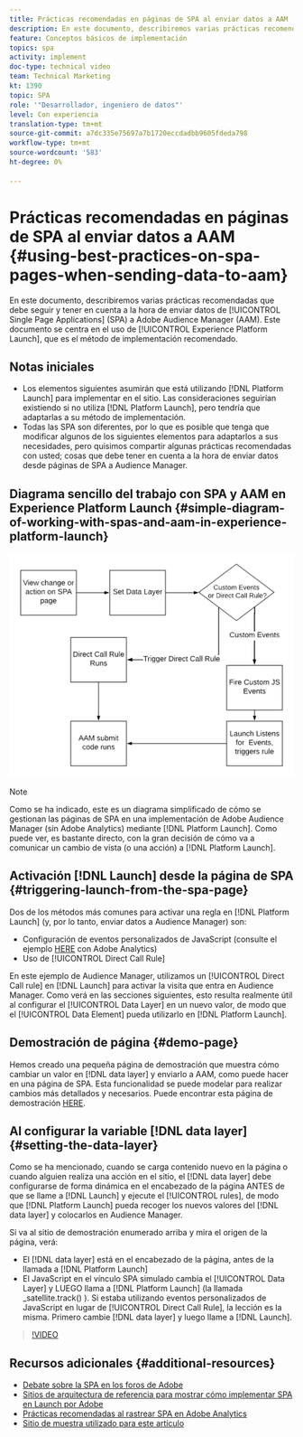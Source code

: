 ```yaml
---
title: Prácticas recomendadas en páginas de SPA al enviar datos a AAM
description: En este documento, describiremos varias prácticas recomendadas que debe seguir y tener en cuenta a la hora de enviar datos desde aplicaciones de una sola página (SPA) a Adobe Audience Manager (AAM). Este documento se centrará en el uso de Launch por Adobe, que es el método de implementación recomendado.
feature: Conceptos básicos de implementación
topics: spa
activity: implement
doc-type: technical video
team: Technical Marketing
kt: 1390
topic: SPA
role: '"Desarrollador, ingeniero de datos"'
level: Con experiencia
translation-type: tm+mt
source-git-commit: a7dc335e75697a7b1720eccdadbb9605fdeda798
workflow-type: tm+mt
source-wordcount: '583'
ht-degree: 0%

---
```



# Prácticas recomendadas en páginas de SPA al enviar datos a AAM {#using-best-practices-on-spa-pages-when-sending-data-to-aam}

En este documento, describiremos varias prácticas recomendadas que debe seguir y tener en cuenta a la hora de enviar datos de [!UICONTROL Single Page Applications] (SPA) a Adobe Audience Manager (AAM). Este documento se centra en el uso de [!UICONTROL Experience Platform Launch], que es el método de implementación recomendado.

## Notas iniciales

* Los elementos siguientes asumirán que está utilizando [!DNL Platform Launch] para implementar en el sitio. Las consideraciones seguirían existiendo si no utiliza [!DNL Platform Launch], pero tendría que adaptarlas a su método de implementación.
* Todas las SPA son diferentes, por lo que es posible que tenga que modificar algunos de los siguientes elementos para adaptarlos a sus necesidades, pero quisimos compartir algunas prácticas recomendadas con usted; cosas que debe tener en cuenta a la hora de enviar datos desde páginas de SPA a Audience Manager.

## Diagrama sencillo del trabajo con SPA y AAM en Experience Platform Launch {#simple-diagram-of-working-with-spas-and-aam-in-experience-platform-launch}

![spa para aam en  [!DNL launch]](assets/spa_for_aam_in_launch.png)

>[!NOTE]
>Como se ha indicado, este es un diagrama simplificado de cómo se gestionan las páginas de SPA en una implementación de Adobe Audience Manager (sin Adobe Analytics) mediante [!DNL Platform Launch]. Como puede ver, es bastante directo, con la gran decisión de cómo va a comunicar un cambio de vista (o una acción) a [!DNL Platform Launch].

## Activación [!DNL Launch] desde la página de SPA {#triggering-launch-from-the-spa-page}

Dos de los métodos más comunes para activar una regla en [!DNL Platform Launch] (y, por lo tanto, enviar datos a Audience Manager) son:

* Configuración de eventos personalizados de JavaScript (consulte el ejemplo [HERE](https://helpx.adobe.com/analytics/kt/using/spa-analytics-best-practices-feature-video-use.html) con Adobe Analytics)
* Uso de [!UICONTROL Direct Call Rule]

En este ejemplo de Audience Manager, utilizamos un [!UICONTROL Direct Call rule] en [!DNL Launch] para activar la visita que entra en Audience Manager. Como verá en las secciones siguientes, esto resulta realmente útil al configurar el [!UICONTROL Data Layer] en un nuevo valor, de modo que el [!UICONTROL Data Element] pueda utilizarlo en [!DNL Platform Launch].

## Demostración de página {#demo-page}

Hemos creado una pequeña página de demostración que muestra cómo cambiar un valor en [!DNL data layer] y enviarlo a AAM, como puede hacer en una página de SPA. Esta funcionalidad se puede modelar para realizar cambios más detallados y necesarios. Puede encontrar esta página de demostración [HERE](https://aam.enablementadobe.com/SPA-Launch.html).

## Al configurar la variable [!DNL data layer] {#setting-the-data-layer}

Como se ha mencionado, cuando se carga contenido nuevo en la página o cuando alguien realiza una acción en el sitio, el [!DNL data layer] debe configurarse de forma dinámica en el encabezado de la página ANTES de que se llame a [!DNL Launch] y ejecute el [!UICONTROL rules], de modo que [!DNL Platform Launch] pueda recoger los nuevos valores del [!DNL data layer] y colocarlos en Audience Manager.

Si va al sitio de demostración enumerado arriba y mira el origen de la página, verá:

* El [!DNL data layer] está en el encabezado de la página, antes de la llamada a [!DNL Platform Launch]
* El JavaScript en el vínculo SPA simulado cambia el [!UICONTROL Data Layer] y LUEGO llama a [!DNL Platform Launch] (la llamada _satellite.track() ). Si estaba utilizando eventos personalizados de JavaScript en lugar de [!UICONTROL Direct Call Rule], la lección es la misma. Primero cambie [!DNL data layer] y luego llame a [!DNL Launch].

>[!VIDEO](https://video.tv.adobe.com/v/23322/?quality=12)

## Recursos adicionales {#additional-resources}

* [Debate sobre la SPA en los foros de Adobe](https://forums.adobe.com/thread/2451022)
* [Sitios de arquitectura de referencia para mostrar cómo implementar SPA en Launch por Adobe](https://helpx.adobe.com/experience-manager/kt/integration/using/launch-reference-architecture-SPA-tutorial-implement.html)
* [Prácticas recomendadas al rastrear SPA en Adobe Analytics](https://helpx.adobe.com/analytics/kt/using/spa-analytics-best-practices-feature-video-use.html)
* [Sitio de muestra utilizado para este artículo](https://aam.enablementadobe.com/SPA-Launch.html)
